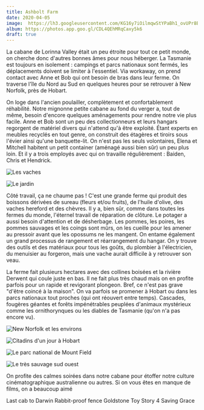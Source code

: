 ```yaml
---
title: Ashbolt Farm
date: 2020-04-05
image:  https://lh3.googleusercontent.com/KG16y7iOilmqwStYPaBh1_ovUPr8B-Jqv5S5x4NM5gnsTg1-zh-hxIhA3IUppwhOxB-R_LnuFOyZXRPNu1y33qjoe5hv9A0xrLj2SdD32zW4SB48iGlodR7vwrZdXwssfghFVMgC4as
album: https://photos.app.goo.gl/CDL4QEhMRqCaxy5k6 
draft: true
---
```


La cabane de Lorinna Valley était un peu étroite pour tout ce petit monde, on cherche donc d'autres bonnes âmes pour nous héberger. La Tasmanie est toujours en isolement : campings et parcs nationaux sont fermés, les déplacements doivent se limiter à l'essentiel. Via workaway, on prend contact avec Anne et Bob qui ont besoin de bras dans leur ferme. On traverse l'île du Nord au Sud en quelques heures pour se retrouver à New Norfolk, près de Hobart.

On loge dans l'ancien poulailler, complètement et confortablement réhabilité. Notre mignonne petite cabane au fond du verger a, tout de même, besoin d'encore quelques aménagements pour rendre notre vie plus facile. Anne et Bob sont un peu des collectionneurs et leurs hangars regorgent de matériel divers qui n'attend qu'à être exploité. Étant experts en meubles recyclés en tout genre, on construit des étagères et tiroirs sous l'évier ainsi qu'une banquette-lit. On n'est pas les seuls volontaires, Elena et Mitchell habitent un petit container (aménagé aussi bien sûr) un peu plus loin. Et il y a trois employés avec qui on travaille régulièrement : Baiden, Chris et Hendrick.

![Les vaches](https://lh3.googleusercontent.com/pHqQrTyQG9XeCM69c6HKoqVQoHqO-d9oEkUJfOWgsA83jDwMvTTXQocZw3kLJ2FZXzZH_X4fuacTNh7JS1eHw2CIh0abkhZtEauurmuxFL8I2Pml3Vy3aOfUCefRjXLEiem39kQzGvc)

![Le jardin](https://lh3.googleusercontent.com/J8ucyxCM7tQXKk9lPwzWvGFJDhHtysgbW6wPDuNJC0yhch7I_IvQXsuDQ_3b7c7ezy0DuEnjFRVhq_QkNUZMWfcSn3Y96ddkDYmjrxt7CdNT14TUbDrklZhFYZQO7odKo7l_VKrAQSc) 

Côté travail, ça ne chaume pas ! C'est une grande ferme qui produit des boissons dérivées de sureau (fleurs et/ou fruits), de l'huile d'olive, des vaches hereford et des chèvres. Il y a, bien sûr, comme dans toutes les fermes du monde, l'éternel travail de réparation de clôture. Le potager a aussi besoin d'attention et de désherbage. Les pommes, les poires, les pommes sauvages et les coings sont mûrs, on les cueille pour les amener au pressoir avant que les opossums ne les mangent. On entame également un grand processus de rangement et réarrangement du hangar. On y trouve des outils et des matériaux pour tous les goûts, du plombier à l'électricien, du menuisier au forgeron, mais une vache aurait difficile à y retrouver son veau. 

La ferme fait plusieurs hectares avec des collines boisées et la rivière Derwent qui coule juste en bas. Il ne fait plus très chaud mais on en profite parfois pour un rapide et revigorant plongeon. Bref, ce n'est pas grave "d'être coincé à la maison". On va parfois se promener à Hobart ou dans les parcs nationaux tout proches (qui ont réouvert entre temps). Cascades, fougères géantes et forêts impénétrables peuplées d'animaux mystérieux comme les ornithorynques ou les diables de Tasmanie (qu'on n'a pas encore vu). 

![New Norfolk et les environs](https://lh3.googleusercontent.com/jfi9iswl4z5rf7-q0_8VRJOVjvTw8pAVRv71eUw2N-nVjVBdSBMudNjSlsE-zLABGKDNVeh8r3K4ux3fClX0t3cdYiCwwiOMHvsjm3-ht8YmkSKoT6LaRYLDmL-p3pw7LrUd8_vKX-s)

![Citadins d'un jour à Hobart](https://lh3.googleusercontent.com/041nuBgbpAWn8pYlK1K9wAaQ0nsJzVlxzSh-Kryc6_20qWyEWiRJcSrbA5-MDrp3hPeIhBx5jpLiQr2bIEf-cvhEU-ObFkGwYjxtDMITBB-X_16CA2yTpo3s7XNjKxjBwd31-kijH_8)

![Le parc national de Mount Field](https://lh3.googleusercontent.com/uGmXD_mCgdEJINcZ6PpkgZbeeu649gi2xwLNtOlwPqcoWeIFKbMWMH_tvVC3xUgsypY-R-2t-QAsbVcDsEl9Sofr3PxL1IYGMKT2jVR1n2XB1B5wHZjPf_lnbH7edM0sPbXDg3OQ-kI)

![Le très sauvage sud ouest](https://lh3.googleusercontent.com/P9UGIovlnsas_90I58CmOVKaDxdpl-DOmc7ie6FaRLZ_hxn1XDUCZlLi6awJeu6m6WvM1M7Jequ8PyYBpOoTkfSiIcFwmXU1v43tTzNXQ6JfBSUj1n9qG12arRwniYSD2FfrPAb_vF4)

On profite des calmes soirées dans notre cabane pour étoffer notre culture cinématographique australienne ou autres. Si on vous êtes en manque de films, on a beaucoup aimé

Last cab to Darwin
Rabbit-proof fence
Goldstone
Toy Story 4
Saving Grace

